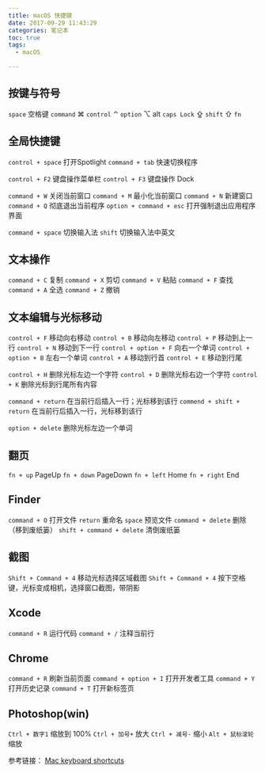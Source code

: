 ```yaml
---
title: macOS 快捷键
date: 2017-09-29 11:43:29
categories: 笔记本
toc: true
tags:
  - macOS

---
```


## 按键与符号 ##
`space` 空格键
`command` ⌘
`control` ⌃
`option` ⌥  alt
`caps Lock` ⇪
`shift` ⇧
`fn`

<!-- more -->

## 全局快捷键 ##
`control + space` 打开Spotlight
`command + tab` 快速切换程序

`control + F2` 键盘操作菜单栏
`control + F3` 键盘操作 Dock

`command + W` 关闭当前窗口
`command + M` 最小化当前窗口
`command + N` 新建窗口
`command + Q` 彻底退出当前程序
`option + command + esc` 打开强制退出应用程序界面

`command + space` 切换输入法
`shift` 切换输入法中英文

## 文本操作 ##

`command + C` 复制
`command + X` 剪切
`command + V` 粘贴
`command + F` 查找
`command + A` 全选
`command + Z` 撤销

## 文本编辑与光标移动 ##

`control + F` 移动向右移动
`control + B` 移动向左移动
`control + P` 移动到上一行
`control + N` 移动到下一行
`control + option + F` 向右一个单词
`control + option + B` 左右一个单词
`control + A` 移动到行首
`control + E` 移动到行尾

`control + H` 删除光标左边一个字符
`control + D` 删除光标右边一个字符
`control + K` 删除光标到行尾所有内容

`command + return` 在当前行后插入一行；光标移到该行
`commend + shift + return` 在当前行后插入一行，光标移到该行

`option + delete` 删除光标左边一个单词

## 翻页 ##
`fn + up` PageUp
`fn + down` PageDown
`fn + left` Home
`fn + right` End

## Finder ##
`command + O` 打开文件
`return` 重命名
`space` 预览文件
`command + delete` 删除（移到废纸篓）
`shift + command + delete` 清倒废纸篓

## 截图 ##
`Shift + Command + 4` 移动光标选择区域截图
`Shift + Command + 4` 按下空格键，光标变成相机，选择窗口截图，带阴影

## Xcode ##
`command + R` 运行代码
`command + /` 注释当前行

## Chrome ##
`command + R` 刷新当前页面
`command + option + I` 打开开发者工具
`command + Y` 打开历史记录
`command + T` 打开新标签页

## Photoshop(win) ##
`Ctrl + 数字1` 缩放到 100%
`Ctrl + 加号+` 放大
`Ctrl + 减号-` 缩小
`Alt + 鼠标滚轮` 缩放


参考链接：
[Mac keyboard shortcuts](https://support.apple.com/en-us/HT201236)
